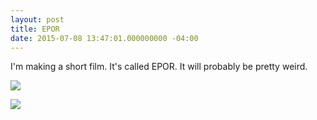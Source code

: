 ```yaml
---
layout: post
title: EPOR
date: 2015-07-08 13:47:01.000000000 -04:00
---
```

I'm making a short film. It's called EPOR. It will probably be pretty weird.

![](/content/images/2015/Jul/escape_velocity_twitter.gif)

![](/content/images/2015/Jul/silent1k.gif)
